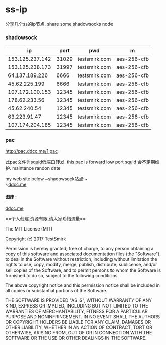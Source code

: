 # ss-ip
分享几个ss的ip节点. 
share some shadowsocks node
### shadowsock  

ip | port  | pwd | m|
---- | --- | --- | --- |
153.125.237.142 | 31029 | testsmirk.com | aes-256-cfb
153.125.238.173 | 31997 | testsmirk.com | aes-256-cfb
64.137.189.226 | 6666| testsmirk.com | aes-256-cfb
45.62.225.199 | 6666 | testsmirk.com | aes-256-cfb
107.172.100.153 | 12345 | testsmirk.com | aes-256-cfb
178.62.233.56 | 12345 | testsmirk.com | aes-256-cfb
45.62.240.54 | 12345 | testsmirk.com | aes-256-cfb
63.223.91.47 | 12345| testsmirk.com | aes-256-cfb
107.174.204.185 | 12345 | testsmirk.com | aes-256-cfb
### pac 

http://pac.ddcc.me/1.pac  

此pac文件为[squid](https://github.com/rptec/squid-PAC)低端口转发.
this pac is forward low port [squid](https://github.com/rptec/squid-PAC)
会不定期维护.  maintance randon date

my web site below
~shadowsock站点:~  
~[ddcc.me](http://ddcc.me)` 
#### 图床 :  
[ddcc.me](http://ddcc.me)  

==个人创建.资源有限,请大家珍惜流量==



The MIT License (MIT)

Copyright (c) 2017 TestSmirk

Permission is hereby granted, free of charge, to any person obtaining a copy
of this software and associated documentation files (the "Software"), to deal
in the Software without restriction, including without limitation the rights
to use, copy, modify, merge, publish, distribute, sublicense, and/or sell
copies of the Software, and to permit persons to whom the Software is
furnished to do so, subject to the following conditions:

The above copyright notice and this permission notice shall be included in all
copies or substantial portions of the Software.

THE SOFTWARE IS PROVIDED "AS IS", WITHOUT WARRANTY OF ANY KIND, EXPRESS OR
IMPLIED, INCLUDING BUT NOT LIMITED TO THE WARRANTIES OF MERCHANTABILITY,
FITNESS FOR A PARTICULAR PURPOSE AND NONINFRINGEMENT. IN NO EVENT SHALL THE
AUTHORS OR COPYRIGHT HOLDERS BE LIABLE FOR ANY CLAIM, DAMAGES OR OTHER
LIABILITY, WHETHER IN AN ACTION OF CONTRACT, TORT OR OTHERWISE, ARISING FROM,
OUT OF OR IN CONNECTION WITH THE SOFTWARE OR THE USE OR OTHER DEALINGS IN THE
SOFTWARE.
